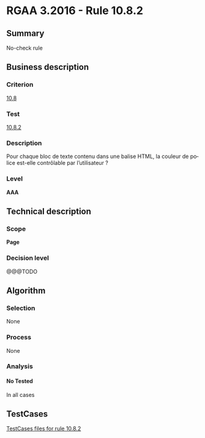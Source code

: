# RGAA 3.2016 - Rule 10.8.2

## Summary
No-check rule


## Business description

### Criterion
[10.8](http://references.modernisation.gouv.fr/rgaa-accessibilite/2016/criteres.html#crit-10-8)

### Test
[10.8.2](http://references.modernisation.gouv.fr/rgaa-accessibilite/2016/criteres.html#test-10-8-2)

### Description
<div lang="fr">Pour chaque bloc de texte contenu dans une balise HTML, la couleur de police est-elle contr&#xF4;lable par l&#x2019;utilisateur&nbsp;?</div>

### Level
**AAA**


## Technical description

### Scope
**Page**

### Decision level
@@@TODO


## Algorithm

### Selection
None

### Process
None

### Analysis

#### No Tested
In all cases


##  TestCases

[TestCases files for rule 10.8.2](https://github.com/Asqatasun/Asqatasun/tree/develop/rules/rules-rgaa3.2016/src/test/resources/testcases/rgaa32016/Rgaa32016Rule100802/)


